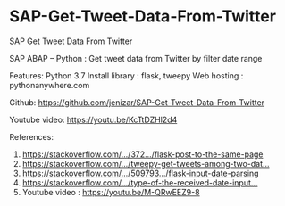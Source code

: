 # SAP-Get-Tweet-Data-From-Twitter
SAP Get Tweet Data From Twitter

SAP ABAP – Python : Get tweet data from Twitter 
by filter date range

Features:
Python 3.7
Install library : flask, tweepy
Web hosting : pythonanywhere.com

Github:
https://github.com/jenizar/SAP-Get-Tweet-Data-From-Twitter

Youtube video:
https://youtu.be/KcTtDZHl2d4

References:
1. https://stackoverflow.com/…/372…/flask-post-to-the-same-page
2. https://stackoverflow.com/…/tweepy-get-tweets-among-two-dat…
3. https://stackoverflow.com/…/509793…/flask-input-date-parsing
4. https://stackoverflow.com/…/type-of-the-received-date-input…
5. Youtube video : https://youtu.be/M-QRwEEZ9-8
